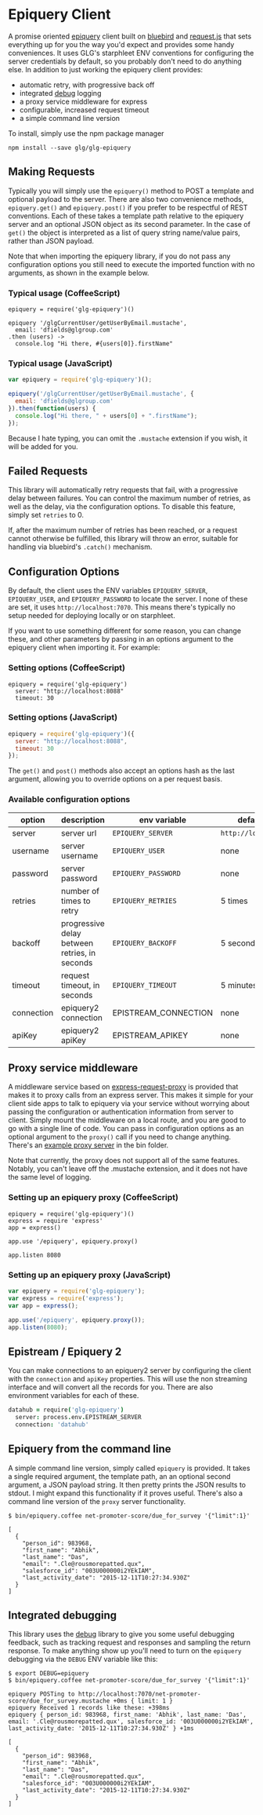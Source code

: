 # Epiquery Client

A promise oriented [epiquery](https://github.com/glg/epiquery) client built on [bluebird](https://github.com/petkaantonov/bluebird/) and [request.js](https://github.com/request/request) that sets everything up for you the way you'd expect and provides some handy conveniences. It uses GLG's starphleet ENV conventions for configuring the server credentials by default, so you probably don't need to do anything else. In addition to just working the epiquery client provides:

  * automatic retry, with progressive back off
  * integrated [debug](https://github.com/visionmedia/debug) logging
  * a proxy service middleware for express
  * configurable, increased request timeout
  * a simple command line version

To install, simply use the npm package manager
 
```shell
npm install --save glg/glg-epiquery
```

## Making Requests

Typically you will simply use the `epiquery()` method to POST a template and optional payload to the server. There are also two convenience methods, `epiquery.get()` and `epiquery.post()` if you prefer to be respectful of REST conventions. Each of these takes a template path relative to the epiquery server and an optional JSON object as its second parameter. In the case of `get()` the object is interpreted as a list of query string name/value pairs, rather than JSON payload.

Note that when importing the epiquery library, if you do not pass any configuration options you still need to execute the imported function with no arguments, as shown in the example below.

### Typical usage (CoffeeScript)

```coffee-script
epiquery = require('glg-epiquery')()

epiquery '/glgCurrentUser/getUserByEmail.mustache',
  email: 'dfields@glgroup.com'
.then (users) ->
  console.log "Hi there, #{users[0]}.firstName"
```

### Typical usage (JavaScript)

```javascript
var epiquery = require('glg-epiquery')();

epiquery('/glgCurrentUser/getUserByEmail.mustache', {
  email: 'dfields@glgroup.com'
}).then(function(users) {
  console.log("Hi there, " + users[0] + ".firstName");
});
```

Because I hate typing, you can omit the `.mustache` extension if you wish, it will be added for you.

## Failed Requests

This library will automatically retry requests that fail, with a progressive delay between failures. You can control the maximum number of retries, as well as the delay, via the configuration options. To disable this feature, simply set `retries` to 0.

If, after the maximum number of retries has been reached, or a request cannot otherwise be fulfilled, this library will throw an error, suitable for handling via bluebird's `.catch()` mechanism.

## Configuration Options

By default, the client uses the ENV variables `EPIQUERY_SERVER`, `EPIQUERY_USER`, and `EPIQUERY_PASSWORD` to locate the server. I none of these are set, it uses `http://localhost:7070`. This means there's typically no setup needed for deploying locally or on starphleet.

If you want to use something different for some reason, you can change these, and other parameters by passing in an options argument to the epiquery client when importing it. For example:

### Setting options (CoffeeScript)

```coffee-script
epiquery = require('glg-epiquery')
  server: "http://localhost:8088"
  timeout: 30
```

### Setting options (JavaScript)

```javascript
epiquery = require('glg-epiquery')({
  server: "http://localhost:8088",
  timeout: 30
});
```

The `get()` and `post()` methods also accept an options hash as the last argument, allowing you to override options on a per request basis.

### Available configuration options

| option    | description     | env variable | default value                 |
|---------- |-----------------|--------------|-------------------------------|
| server    | server url      | `EPIQUERY_SERVER`  | `http://localhost:7070` |
| username  | server username | `EPIQUERY_USER`    |  none                   |
| password  | server password | `EPIQUERY_PASSWORD`|  none                   |
| retries   | number of times to retry | `EPIQUERY_RETRIES` | 5 times |
| backoff   | progressive delay between retries, in seconds | `EPIQUERY_BACKOFF` | 5 seconds |
| timeout   | request timeout, in seconds | `EPIQUERY_TIMEOUT` | 5 minutes |
| connection| epiquery2 connection | EPISTREAM_CONNECTION | none |
| apiKey    | epiquery2 apiKey | EPISTREAM_APIKEY | none |

## Proxy service middleware

A middleware service based on [express-request-proxy](https://github.com/4front/express-request-proxy) is provided that makes it to proxy calls from an express server. This makes it simple for your client side apps to talk to epiquery via your service without worrying about passing the configuration or authentication information from server to client. Simply mount the middleware on a local route, and you are good to go with a single line of code. You can pass in configuration options as an optional argument to the `proxy()` call if you need to change anything. There's an [example proxy server](bin/proxy.coffee) in the bin folder.

Note that currently, the proxy does not support all of the same features. Notably, you can't leave off the .mustache extension, and it does not have the same level of logging.

### Setting up an epiquery proxy (CoffeeScript)

```coffee-script
epiquery = require('glg-epiquery')()
express = require 'express'
app = express()

app.use '/epiquery', epiquery.proxy()

app.listen 8080
```

### Setting up an epiquery proxy (JavaScript)

```javascript
var epiquery = require('glg-epiquery');
var express = require('express');
var app = express();

app.use('/epiquery', epiquery.proxy());
app.listen(8080);
```

## Epistream / Epiquery 2

You can make connections to an epiquery2 server by configuring the client with the `connection` and `apiKey` properties. This will use the non streaming interface and will convert all the records for you. There are also environment variables for each of these.

```coffeescript
datahub = require('glg-epiquery')
  server: process.env.EPISTREAM_SERVER
  connection: 'datahub'
```

## Epiquery from the command line

A simple command line version, simply called `epiquery` is provided. It takes a single required argument, the template path, an an optional second argument, a JSON payload string. It then pretty prints the JSON results to stdout. I might expand this functionality if it proves useful. There's also a command line version of the `proxy` server functionality.

```shell
$ bin/epiquery.coffee net-promoter-score/due_for_survey '{"limit":1}'

[
  {
    "person_id": 983968,
    "first_name": "Abhik",
    "last_name": "Das",
    "email": ".Cle@rousmorepatted.qux",
    "salesforce_id": "003U000000i2YEkIAM",
    "last_activity_date": "2015-12-11T10:27:34.930Z"
  }
]
```

## Integrated debugging

This library uses the [debug](https://github.com/visionmedia/debug) library to give you some useful debugging feedback, such as tracking request and responses and sampling the return response. To make anything show up you'll need to turn on the `epiquery` debugging via the `DEBUG` ENV variable like this:

```shell
$ export DEBUG=epiquery
$ bin/epiquery.coffee net-promoter-score/due_for_survey '{"limit":1}'

epiquery POSTing to http://localhost:7070/net-promoter-score/due_for_survey.mustache +0ms { limit: 1 }
epiquery Received 1 records like these: +398ms
epiquery { person_id: 983968, first_name: 'Abhik', last_name: 'Das', email: '.Cle@rousmorepatted.qux', salesforce_id: '003U000000i2YEkIAM', last_activity_date: '2015-12-11T10:27:34.930Z' } +1ms

[
  {
    "person_id": 983968,
    "first_name": "Abhik",
    "last_name": "Das",
    "email": ".Cle@rousmorepatted.qux",
    "salesforce_id": "003U000000i2YEkIAM",
    "last_activity_date": "2015-12-11T10:27:34.930Z"
  }
]
```
